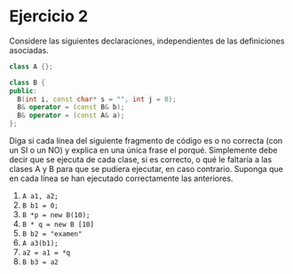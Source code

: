 # Ejercicio 2
Considere las siguientes declaraciones, independientes de las definiciones asociadas.
```C++
class A {};

class B {
public:
  B(int i, const char* s = "", int j = 0);
  B& operator = (const B& b);
  B& operator = (const A& a);
};
```
Diga si cada línea del siguiente fragmento de código es o no correcta (con un SI o un NO) y explica en una única frase el
porqué. Simplemente debe decir que se ejecuta de cada clase, si es correcto, o qué le faltaría a las clases A y B para que se pudiera
ejecutar, en caso contrario. Suponga que en cada línea se han ejecutado correctamente las anteriores.
1. `A a1, a2;`
2. `B b1 = 0;`
3. `B *p = new B(10);`
4. `B * q = new B [10]`
5. `B b2 = "examen"`
6. `A a3(b1);`
7. `a2 = a1 = *q`
8. `B b3 = a2`
